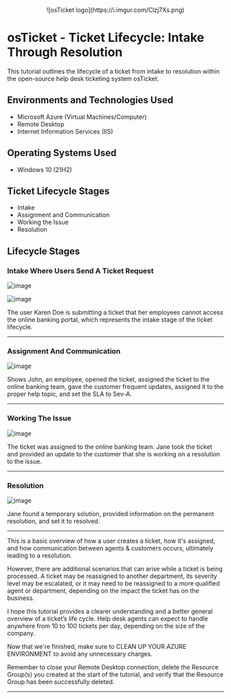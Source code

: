 <p align="center">
  ![osTicket logo](https://i.imgur.com/Clzj7Xs.png)
</p>

# osTicket - Ticket Lifecycle: Intake Through Resolution

This tutorial outlines the lifecycle of a ticket from intake to resolution within the open-source help desk ticketing system osTicket.

## Environments and Technologies Used

- Microsoft Azure (Virtual Machines/Computer)
- Remote Desktop
- Internet Information Services (IIS)

## Operating Systems Used

- Windows 10 (21H2)

## Ticket Lifecycle Stages

- Intake
- Assignment and Communication
- Working the Issue
- Resolution

## Lifecycle Stages

### Intake Where Users Send A Ticket Request

![image](https://github.com/user-attachments/assets/c8039388-a609-427f-94ee-f15ccc297ee1)

![image](https://github.com/user-attachments/assets/60662abd-05c2-47ce-b83d-b240767d3fe6)

The user Karen Doe is submitting a ticket that her employees cannot access the online banking portal, which represents the intake stage of the ticket lifecycle.

---

### Assignment And Communication

![image](https://github.com/user-attachments/assets/819ec945-80bd-40a0-833f-5efe139a8ccf)

Shows John, an employee, opened the ticket, assigned the ticket to the online banking team, gave the customer frequent updates, assigned it to the proper help topic, and set the SLA to Sev-A.

---

### Working The Issue

![image](https://github.com/user-attachments/assets/44ca865f-a70f-4f88-a055-e9bfef272460)

The ticket was assigned to the online banking team. Jane took the ticket and provided an update to the customer that she is working on a resolution to the issue.

---

### Resolution

![image](https://github.com/user-attachments/assets/ed8053a1-69cf-4d21-b296-f3766da6e16b)

Jane found a temporary solution, provided information on the permanent resolution, and set it to resolved.

---

This is a basic overview of how a user creates a ticket, how it's assigned, and how communication between agents & customers occurs, ultimately leading to a resolution.

However, there are additional scenarios that can arise while a ticket is being processed. A ticket may be reassigned to another department, its severity level may be escalated, or it may need to be reassigned to a more qualified agent or department, depending on the impact the ticket has on the business.

I hope this tutorial provides a clearer understanding and a better general overview of a ticket’s life cycle. Help desk agents can expect to handle anywhere from 10 to 100 tickets per day, depending on the size of the company.

Now that we're finished, make sure to CLEAN UP YOUR AZURE ENVIRONMENT to avoid any unnecessary charges.

Remember to close your Remote Desktop connection, delete the Resource Group(s) you created at the start of the tutorial, and verify that the Resource Group has been successfully deleted.

---
